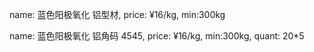 



name: 蓝色阳极氧化 铝型材, price: ¥16/kg, min:300kg

name: 蓝色阳极氧化 铝角码 4545, price: ¥16/kg, min:300kg, quant: 20*5



